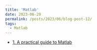 ```yaml
---
title: 'Matlab'
date: 2023-06-29
permalink: /posts/2023/06/blog-post-12/
tags:
  - Matlab
---
```

- [1. A practical guide to Matlab](https://www.overleaf.com/project/649d1787db43bee09bde4fb1)
